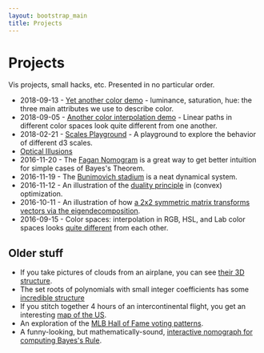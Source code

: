 ```yaml
---
layout: bootstrap_main
title: Projects
---
```


# Projects

Vis projects, small hacks, etc. Presented in no particular order.

* 2018-09-13 - [Yet another color demo](https://cscheid.net/courses/fal18/csc444/lectures/lecture7/slides/color/) - luminance, saturation, hue: the three main attributes we use to describe color.
* 2018-09-05 - [Another color interpolation demo](color-interpolation/) - Linear paths in different color spaces look quite different from one another.
* 2018-02-21 - [Scales Playground](d3-scale-playground/) - A playground to explore the
  behavior of different d3 scales.
* [Optical Illusions](illusions/)
* 2016-11-20 - The [Fagan Nomogram](fagan_nomogram/) is a great way to get better
  intuition for simple cases of Bayes's Theorem.
* 2016-11-19 - The [Bunimovich stadium](bunimovich_stadium/) is a neat dynamical
  system.
* 2016-11-12 - An illustration of the
  [duality principle](/writing/data_science/duality.html) in (convex) optimization.
* 2016-10-11 - An illustration of how
  [a 2x2 symmetric matrix transforms vectors via the eigendecomposition](https://cscheid.net/courses/fal16/cs444/lectures/lecture15/eigenvectors.html).
* 2016-09-15 - Color spaces: interpolation in RGB, HSL, and Lab color spaces looks
  [quite different](/courses/fal16/cs444/demos/colorscale_visualizer)
  from each other.
  
  
## Older stuff

* If you take pictures of clouds from an airplane, you can see [their
  3D structure](http://cscheid.net/to/clouds.html).
* The set roots of polynomials with small integer coefficients has some
  [incredible structure](http://cscheid.github.io/lux/demos/beauty_of_roots/beauty_of_roots.html)
* If you stitch together 4 hours of an intercontinental flight, you
  get an interesting [map of the US](/static/windowseat).
* An exploration of the
  [MLB Hall of Fame voting patterns](http://cscheid.net/static/mlb-hall-of-fame-voting/).
* A funny-looking, but mathematically-sound, [interactive nomograph for
  computing Bayes's Rule](http://www.sci.utah.edu/~cscheid/blog/20080420/f4.svg).
